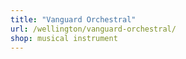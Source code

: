 ```yaml
---
title: "Vanguard Orchestral"
url: /wellington/vanguard-orchestral/
shop: musical instrument
---
```

